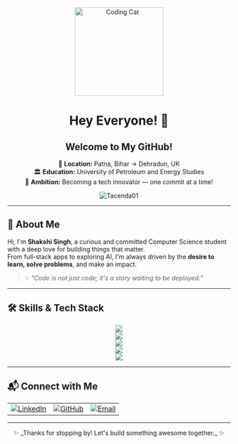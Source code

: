<div align="center">
  
  <img src="https://media.giphy.com/media/M9gbBd9nbDrOTu1Mqx/giphy.gif" width="200" alt="Coding Cat"/>

  # Hey Everyone! 🌙  
  ## Welcome to My GitHub!

  📍 **Location:** Patna, Bihar → Dehradun, UK  
  🏛️ **Education:** University of Petroleum and Energy Studies  
  🚀 **Ambition:** Becoming a tech innovator — one commit at a time!  

</div>

<p align="center">
  <img src="https://komarev.com/ghpvc/?username=Tacenda01&label=Profile%20views&color=0e75b6&style=flat" alt="Tacenda01" />
</p>

---

## 🚀 About Me

Hi, I'm **Shakshi Singh**, a curious and committed Computer Science student with a deep love for building things that matter.  
From full-stack apps to exploring AI, I'm always driven by the **desire to learn, solve problems**, and make an impact.

> 💡 _"Code is not just code; it's a story waiting to be deployed."_  

---

## 🛠️ Skills & Tech Stack

<div align="center">

<!-- Frontend -->
<img src="https://skillicons.dev/icons?i=html,css,tailwind,js,ts,react,redux" />

<!-- Backend -->
<br />
<img src="https://skillicons.dev/icons?i=nodejs,express,django,flask" />

<!-- Database -->
<br />
<img src="https://skillicons.dev/icons?i=mysql,mongodb,postgresql" />

<!-- Programming & Others -->
<br />
<img src="https://skillicons.dev/icons?i=python,cpp,git,docker" />

<!-- ML/AI + Tools -->
<br />
<img src="https://skillicons.dev/icons?i=tensorflow,firebase,vscode" />

</div>



---

## 📬 Connect with Me

<div align="center">
  <table>
    <tr>
      <td>
        <a href="https://linkedin.com/in/shakshi-singh-24630b275/" target="_blank">
          <img src="https://img.shields.io/badge/-LinkedIn-0A66C2?style=for-the-badge&logo=linkedin&logoColor=white" alt="LinkedIn"/>
        </a>
      </td>
      <td>
        <a href="https://github.com/Tacenda01" target="_blank">
          <img src="https://img.shields.io/badge/-GitHub-181717?style=for-the-badge&logo=github&logoColor=white" alt="GitHub"/>
        </a>
      </td>
      <td>
        <a href="mailto:shakshirajput0111@gmail.com">
          <img src="https://img.shields.io/badge/-Email-D14836?style=for-the-badge&logo=gmail&logoColor=white" alt="Email"/>
        </a>
      </td>
    </tr>
  </table>
</div>

---

<div align="center">
✨ _Thanks for stopping by! Let's build something awesome together._ ✨
</div>
